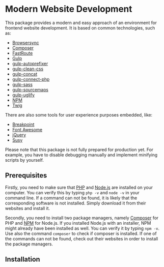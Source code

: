# Modern Website Development

This package provides a modern and easy approach of an environment for frontend website development. It is based on common technologies, such as:

- [Browsersync](https://www.browsersync.io/)
- [Composer](https://getcomposer.org/)
- [FastRoute](https://github.com/nikic/FastRoute)
- [Gulp](http://gulpjs.com/)
- [gulp-autoprefixer](https://github.com/sindresorhus/gulp-autoprefixer)
- [gulp-clean-css](https://github.com/scniro/gulp-clean-css)
- [gulp-concat](https://github.com/contra/gulp-concat)
- [gulp-connect-php](https://github.com/micahblu/gulp-connect-php)
- [gulp-sass](https://github.com/dlmanning/gulp-sass)
- [gulp-sourcemaps](https://github.com/floridoo/gulp-sourcemaps)
- [gulp-uglify](https://github.com/terinjokes/gulp-uglify)
- [NPM](https://www.npmjs.com/)
- [Twig](http://twig.sensiolabs.org/)

There are also some tools for user experience purposes embedded, like:

- [Breakpoint](http://breakpoint-sass.com/)
- [Font Awesome](http://fontawesome.io/)
- [jQuery](https://jquery.com/)
- [Susy](http://susy.oddbird.net/)

Please note that this package is not fully prepared for production yet. For example, you have to disable debugging manually and implement minifying scripts by yourself.

## Prerequisites

Firstly, you need to make sure that [PHP](https://secure.php.net/) and [Node.js](https://nodejs.org/) are installed on your computer. You can verify this by typing `php -v` and `node -v` in your command line. If a command can not be found, it is likely that the corresponding software is not installed. Simply download it from their websites and install it.

Secondly, you need to install two package managers, namely [Composer](https://getcomposer.org/) for PHP and [NPM](https://www.npmjs.com/) for Node.js. If you installed Node.js with an installer, NPM might already have been installed as well. You can verify it by typing `npm -v`. Use also the command `composer` to check if composer is installed. If one of the commands can not be found, check out their websites in order to install the package managers.

## Installation